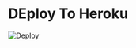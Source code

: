 # DEploy To Heroku
[![Deploy](https://www.herokucdn.com/deploy/button.svg)](https://heroku.com/deploy?template=https://github.com/xJoniYT/DeleteTG-BOT)

